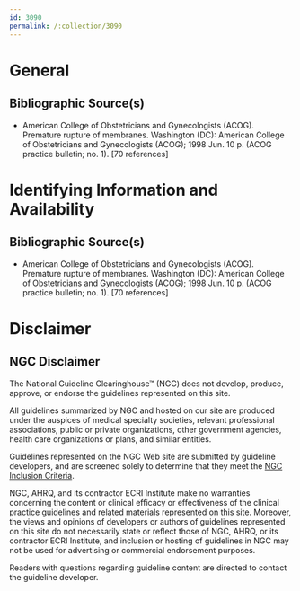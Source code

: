 ```yaml
---
id: 3090
permalink: /:collection/3090
---
```


# General

## Bibliographic Source(s)

- American College of Obstetricians and Gynecologists (ACOG). Premature rupture of membranes. Washington (DC): American College of Obstetricians and Gynecologists (ACOG); 1998 Jun. 10 p. (ACOG practice bulletin; no. 1). [70 references]

# Identifying Information and Availability

## Bibliographic Source(s)

- American College of Obstetricians and Gynecologists (ACOG). Premature rupture of membranes. Washington (DC): American College of Obstetricians and Gynecologists (ACOG); 1998 Jun. 10 p. (ACOG practice bulletin; no. 1). [70 references]

# Disclaimer

## NGC Disclaimer

The National Guideline Clearinghouse™ (NGC) does not develop, produce, approve, or endorse the guidelines represented on this site.

All guidelines summarized by NGC and hosted on our site are produced under the auspices of medical specialty societies, relevant professional associations, public or private organizations, other government agencies, health care organizations or plans, and similar entities.

Guidelines represented on the NGC Web site are submitted by guideline developers, and are screened solely to determine that they meet the [NGC Inclusion Criteria](/help-and-about/summaries/inclusion-criteria).

NGC, AHRQ, and its contractor ECRI Institute make no warranties concerning the content or clinical efficacy or effectiveness of the clinical practice guidelines and related materials represented on this site. Moreover, the views and opinions of developers or authors of guidelines represented on this site do not necessarily state or reflect those of NGC, AHRQ, or its contractor ECRI Institute, and inclusion or hosting of guidelines in NGC may not be used for advertising or commercial endorsement purposes.

Readers with questions regarding guideline content are directed to contact the guideline developer.

